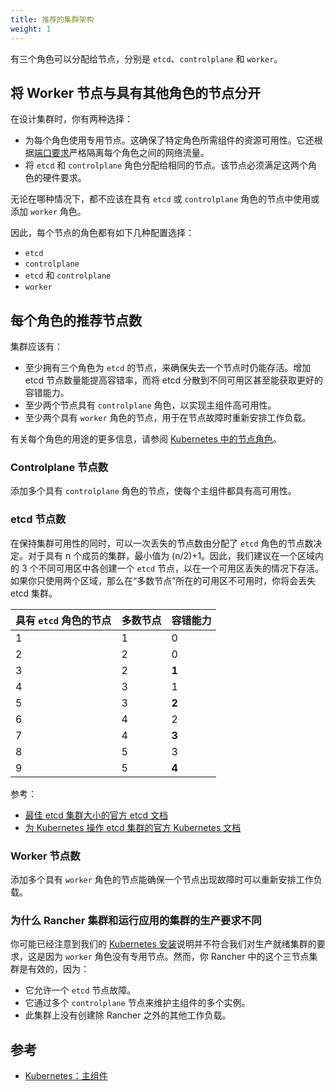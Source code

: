 ```yaml
---
title: 推荐的集群架构
weight: 1
---
```


有三个角色可以分配给节点，分别是 `etcd`、`controlplane` 和 `worker`。

## 将 Worker 节点与具有其他角色的节点分开

在设计集群时，你有两种选择：

- 为每个角色使用专用节点。这确保了特定角色所需组件的资源可用性。它还根据[端口要求]({{<baseurl>}}/rancher/v2.6/en/cluster-provisioning/node-requirements/#networking-requirements)严格隔离每个角色之间的网络流量。
- 将 `etcd` 和 `controlplane` 角色分配给相同的节点。该节点必须满足这两个角色的硬件要求。

无论在哪种情况下，都不应该在具有 `etcd` 或 `controlplane` 角色的节点中使用或添加 `worker` 角色。

因此，每个节点的角色都有如下几种配置选择：

- `etcd`
- `controlplane`
- `etcd` 和 `controlplane`
- `worker`

## 每个角色的推荐节点数

集群应该有：

- 至少拥有三个角色为 `etcd` 的节点，来确保失去一个节点时仍能存活。增加 etcd 节点数量能提高容错率，而将 etcd 分散到不同可用区甚至能获取更好的容错能力。
- 至少两个节点具有 `controlplane` 角色，以实现主组件高可用性。
- 至少两个具有 `worker` 角色的节点，用于在节点故障时重新安排工作负载。

有关每个角色的用途的更多信息，请参阅 [Kubernetes 中的节点角色]({{<baseurl>}}/rancher/v2.6/en/cluster-provisioning/production/nodes-and-roles)。

### Controlplane 节点数

添加多个具有 `controlplane` 角色的节点，使每个主组件都具有高可用性。

### etcd 节点数

在保持集群可用性的同时，可以一次丢失的节点数由分配了 `etcd` 角色的节点数决定。对于具有 n 个成员的集群，最小值为 (n/2)+1。因此，我们建议在一个区域内的 3 个不同可用区中各创建一个 `etcd` 节点，以在一个可用区丢失的情况下存活。如果你只使用两个区域，那么在“多数节点”所在的可用区不可用时，你将会丢失 etcd 集群。

| 具有 `etcd` 角色的节点 | 多数节点 | 容错能力 |
| ---------------------- | -------- | -------- |
| 1                      | 1        | 0        |
| 2                      | 2        | 0        |
| 3                      | 2        | **1**    |
| 4                      | 3        | 1        |
| 5                      | 3        | **2**    |
| 6                      | 4        | 2        |
| 7                      | 4        | **3**    |
| 8                      | 5        | 3        |
| 9                      | 5        | **4**    |

参考：

- [最佳 etcd 集群大小的官方 etcd 文档](https://etcd.io/docs/v3.4.0/faq/#what-is-failure-tolerance)
- [为 Kubernetes 操作 etcd 集群的官方 Kubernetes 文档](https://kubernetes.io/docs/tasks/administer-cluster/configure-upgrade-etcd/)

### Worker 节点数

添加多个具有 `worker` 角色的节点能确保一个节点出现故障时可以重新安排工作负载。

### 为什么 Rancher 集群和运行应用的集群的生产要求不同

你可能已经注意到我们的 [Kubernetes 安装]({{<baseurl>}}/rancher/v2.6/en/installation/install-rancher-on-k8s/)说明并不符合我们对生产就绪集群的要求，这是因为 `worker` 角色没有专用节点。然而，你 Rancher 中的这个三节点集群是有效的，因为：

- 它允许一个 `etcd` 节点故障。
- 它通过多个 `controlplane` 节点来维护主组件的多个实例。
- 此集群上没有创建除 Rancher 之外的其他工作负载。

## 参考

- [Kubernetes：主组件](https://kubernetes.io/docs/concepts/overview/components/#master-components)

